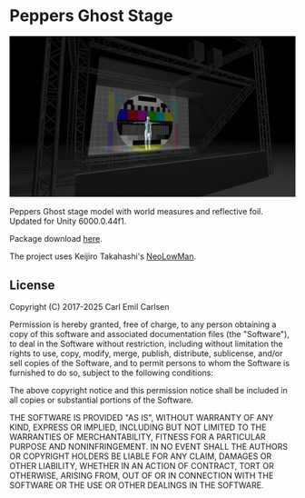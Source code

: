 Peppers Ghost Stage
===================

![Screenshot](https://github.com/cecarlsen/PeppersGhostStage/raw/master/Images/PeppersGhostScreenshot.jpg)

Peppers Ghost stage model with world measures and reflective foil. 
Updated for Unity 6000.0.44f1.

Package download [here](https://github.com/cecarlsen/PeppersGhostStage/raw/master/PeppersGhostStage.unitypackage).

The project uses Keijiro Takahashi's [NeoLowMan](https://github.com/keijiro/NeoLowMan).


License
-------

Copyright (C) 2017-2025 Carl Emil Carlsen

Permission is hereby granted, free of charge, to any person obtaining a copy of
this software and associated documentation files (the "Software"), to deal in
the Software without restriction, including without limitation the rights to
use, copy, modify, merge, publish, distribute, sublicense, and/or sell copies of
the Software, and to permit persons to whom the Software is furnished to do so,
subject to the following conditions:

The above copyright notice and this permission notice shall be included in all
copies or substantial portions of the Software.

THE SOFTWARE IS PROVIDED "AS IS", WITHOUT WARRANTY OF ANY KIND, EXPRESS OR
IMPLIED, INCLUDING BUT NOT LIMITED TO THE WARRANTIES OF MERCHANTABILITY, FITNESS
FOR A PARTICULAR PURPOSE AND NONINFRINGEMENT. IN NO EVENT SHALL THE AUTHORS OR
COPYRIGHT HOLDERS BE LIABLE FOR ANY CLAIM, DAMAGES OR OTHER LIABILITY, WHETHER
IN AN ACTION OF CONTRACT, TORT OR OTHERWISE, ARISING FROM, OUT OF OR IN
CONNECTION WITH THE SOFTWARE OR THE USE OR OTHER DEALINGS IN THE SOFTWARE.